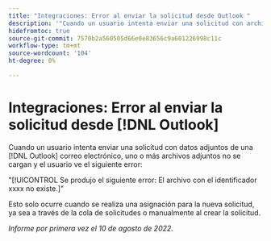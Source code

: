 ```yaml
---
title: "Integraciones: Error al enviar la solicitud desde Outlook "
description: '"Cuando un usuario intenta enviar una solicitud con archivos adjuntos de una [!DNL Outlook] correo electrónico, uno o más archivos adjuntos no se cargan y el usuario ve un error".'
hidefromtoc: true
source-git-commit: 7570b2a560505d66e0e83656c9a601226998c11c
workflow-type: tm+mt
source-wordcount: '104'
ht-degree: 0%

---
```



# Integraciones: Error al enviar la solicitud desde [!DNL Outlook]

Cuando un usuario intenta enviar una solicitud con datos adjuntos de una [!DNL Outlook] correo electrónico, uno o más archivos adjuntos no se cargan y el usuario ve el siguiente error:

&quot;[!UICONTROL Se produjo el siguiente error: El archivo con el identificador xxxx no existe.]&quot;

Esto solo ocurre cuando se realiza una asignación para la nueva solicitud, ya sea a través de la cola de solicitudes o manualmente al crear la solicitud.

_Informe por primera vez el 10 de agosto de 2022._

